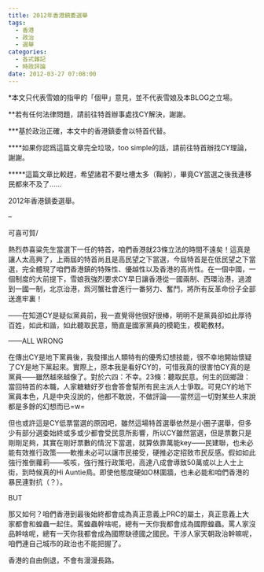 ```yaml
---
title: 2012年香港鎮委選舉
tags:
  - 香港
  - 政治
  - 選舉
categories:
  - 各式雜記
  - 時政評論
date: 2012-03-27 07:08:00
---
```


*本文只代表雪娘的指甲的「個甲」意見，並不代表雪娘及本BLOG之立場。

**若有任何法律問題，請前往特首辦事處找CY解決，謝謝。

***基於政治正確，本文中的香港鎮委會以特首代替。

****如果你認爲這篇文章完全垃圾，too simple的話，請前往特首辦找CY理論，謝謝。

*****這篇文章比較趕，希望諸君不要吐槽太多（鞠躬），畢竟CY當選之後我連移民都來不及了……

2012年香港鎮委選舉。

–

可喜可賀/

熱烈恭喜粱先生當選下一任的特首，咱們香港就23條立法的時間不遠矣！這真是讓人太高興了，上兩屆的特首尚且是高民望之下當選，今屆特首是在低民望之下當選，完全體現了咱們香港鎮的特殊性、優越性以及香港的高尚性。在一個中國，一個制度的大前提下，雪娘我強烈要求CY早日讓香港從一國兩制、西環治港，過渡到一國一制，北京治港，爲河蟹社會進行一番努力、奮鬥，將所有反革命份子全部送進牢裏！

——在知道CY是疑似黨員前，我一直覺得他很好很棒，明明不是黨員卻如此厚待百姓，如此和諧，如此聽取民意，簡直是國家黨員的模範生，模範教材。

——ALL WRONG

在傳出CY是地下黨員後，我發揮出人類特有的優秀幻想技能，很不幸地開始懷疑了CY是地下黨起來。實際上，原本我是看好CY的，可惜我真的很害怕CY真的是黨員——雖然越來越像了。對於六四：不幸。23條：聽取民意。何生的回鄉證：當回特首的本職，人家糖糖好歹也會答會幫所有民主派人士爭取。可見CY的地下黨員本色，凡是中央沒說的，他都不敢說，不做評論——當然這一切對某些人來說都是多餘的幻想而已=w=

但也或許這是CY低票當選的原因吧，雖然這場特首選舉依然是小圈子選舉，但多少有部分選委始終或多或少都會受民意所影響，所以CY雖然當選，但是票數只是剛剛足夠，其實在剛好票數的情況下當選，就算依靠萬能key——民建聯，也未必能有效推行政策——軟推未必可以讓市民接受，硬推必定招致市民反感。假如如此強行推倒蘿莉——咳咳，強行推行政策吧，高達八成會導致50萬或以上人士上街，到時候真的Hi Auntie鳥。即使他態度硬如O林圍牆，也未必能和咱們香港的暴民連對抗（？）。

BUT

那又如何？咱們香港到最後始終都會成為真正意義上PRC的屬土，真正意義上大家都會和蝗蟲一起住。罵蝗蟲幹啥呢，總有一天你我都會成為國際蝗蟲。罵人家沒品幹啥呢，總有一天你我都會成為國際缺德國之國民。干涉人家天朝政治幹嘛呢，咱們連自己城市的政治也不能把握了。

香港的自由倒退，不會有漫漫長路。
